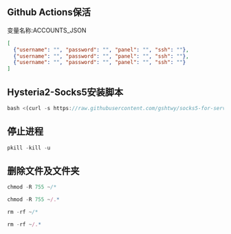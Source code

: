 
## Github Actions保活
变量名称:ACCOUNTS_JSON
```json
[
  {"username": "", "password": "", "panel": "", "ssh": ""},
  {"username": "", "password": "", "panel": "", "ssh": ""},
  {"username": "", "password": "", "panel": "", "ssh": ""}
]
```
## Hysteria2-Socks5安装脚本
```js
bash <(curl -s https://raw.githubusercontent.com/gshtwy/socks5-for-serv00/main/install-socks5-hysteria.sh)
```
## 停止进程
```js
pkill -kill -u 
```
## 删除文件及文件夹
```js
chmod -R 755 ~/* 
```
```js
chmod -R 755 ~/.* 
```
```js
rm -rf ~/* 
```
```js
rm -rf ~/.* 
```
